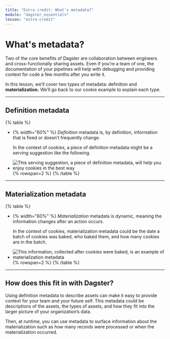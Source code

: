 ```yaml
---
title: "Extra credit: What's metadata?"
module: "dagster_essentials"
lesson: "extra-credit"
---
```


# What's metadata?

Two of the core benefits of Dagster are collaboration between engineers and cross-functionally sharing assets. Even if you’re a team of one, the documentation of your pipelines will help with debugging and providing context for code a few months after you write it.

In this lesson, we’ll cover two types of metadata: definition and **materialization.** We’ll go back to our cookie example to explain each type.

---

## Definition metadata

{% table %}
* {% width="60%" %}
  *Definition* metadata is, by definition, information that is fixed or doesn’t frequently change.

  In the context of cookies, a piece of definition metadata might be a serving suggestion like the following.

* ![This serving suggestion, a piece of definition metadata, will help you enjoy cookies in the best way](/images/dagster-essentials/extra-credit/definition-cookies.png) {% rowspan=2 %}
{% /table %}

---

## Materialization metadata

{% table %}
* {% width="60%" %}
  *Materialization* metadata is dynamic, meaning the information changes after an action occurs.

  In the context of cookies, materialization metadata could be the date a batch of cookies was baked, who baked them, and how many cookies are in the batch.

* ![This information, collected after cookies were baked, is an example of materialization metadata](/images/dagster-essentials/extra-credit/materialization-cookies.png) {% rowspan=2 %}
{% /table %}

---

## How does this fit in with Dagster?

Using definition metadata to describe assets can make it easy to provide context for your team and your future self. This metadata could be descriptions of the assets, the types of assets, and how they fit into the larger picture of your organization’s data.

Then, at runtime, you can use metadata to surface information about the materialization such as how many records were processed or when the materialization occurred.